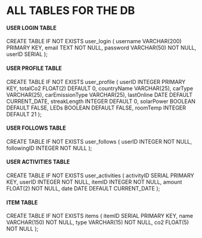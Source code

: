 # ALL TABLES FOR THE DB

#### USER LOGIN TABLE
CREATE TABLE IF NOT EXISTS user_login (
    username VARCHAR(200) PRIMARY KEY, 
    email TEXT NOT NULL, 
    password VARCHAR(50) NOT NULL, 
    userID SERIAL
);

#### USER PROFILE TABLE
CREATE TABLE IF NOT EXISTS user_profile (
    userID INTEGER PRIMARY KEY,
    totalCo2 FLOAT(2) DEFAULT 0,
    countryName VARCHAR(25), 
    carType VARCHAR(25), 
    carEmissionType VARCHAR(25), 
    lastOnline DATE DEFAULT CURRENT_DATE, 
    streakLength INTEGER DEFAULT 0, 
    solarPower BOOLEAN DEFAULT FALSE, 
    LEDs BOOLEAN DEFAULT FALSE, 
    roomTemp INTEGER DEFAULT 21
);

#### USER FOLLOWS TABLE
CREATE TABLE IF NOT EXISTS user_follows (
    userID INTEGER NOT NULL, 
    followingID INTEGER NOT NULL
);

#### USER ACTIVITIES TABLE
CREATE TABLE IF NOT EXISTS user_activities (
    activityID SERIAL PRIMARY KEY, 
    userID INTEGER NOT NULL, 
    itemID INTEGER NOT NULL, 
    amount FLOAT(2) NOT NULL, 
    date DATE DEFAULT CURRENT_DATE
);

#### ITEM TABLE
CREATE TABLE IF NOT EXISTS items (
    itemID SERIAL PRIMARY KEY, 
    name VARCHAR(150) NOT NULL, 
    type VARCHAR(15) NOT NULL, 
    co2 FLOAT(5) NOT NULL
);